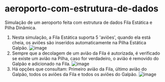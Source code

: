 # aeroporto-com-estrutura-de-dados
Simulação de um aeroporto feita com estrutura de dados Fila Estática e Pilha Dinâmica.
1. Nesta simulação, a Fila Estática suporta 5 'aviões', quando ela está cheia, os aviões são inseridos automaticamente na Pilha Estática Galpão.
![image](https://user-images.githubusercontent.com/101295793/203786439-849a26da-6ee3-4f1b-9a43-ff9dc2801f06.png)
2. Sempre que a decolagem de um avião da Fila é autorizada, é verificado se existe um avião na Pilha, caso for verdadeiro, o avião é removido do Galpão e adicionado na Fila.
![image](https://user-images.githubusercontent.com/101295793/203786692-73e7850d-5004-4d72-b635-20d4a980c333.png)
3. Há opções que consultam: Primeiro avião da Fila, último avião do Galpão, todos os aviões da Fila e todos os aviões do Galpão.
![image](https://user-images.githubusercontent.com/101295793/203786951-60eb49c9-a9e2-4ff5-b55b-49e211152647.png)

